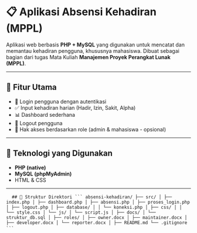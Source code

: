 # 📋 Aplikasi Absensi Kehadiran (MPPL)

Aplikasi web berbasis **PHP + MySQL** yang digunakan untuk mencatat dan memantau kehadiran pengguna, khususnya mahasiswa. Dibuat sebagai bagian dari tugas Mata Kuliah **Manajemen Proyek Perangkat Lunak (MPPL)**.

---

## 📌 Fitur Utama

- 🔐 Login pengguna dengan autentikasi
- ✅ Input kehadiran harian (Hadir, Izin, Sakit, Alpha)
- 📊 Dashboard sederhana
- 🚪 Logout pengguna
- 🔐 Hak akses berdasarkan role (admin & mahasiswa - opsional)

---

## 🧰 Teknologi yang Digunakan

- **PHP (native)**
- **MySQL (phpMyAdmin)**
- HTML & CSS

---
<pre> <code> ## 📁 Struktur Direktori ``` absensi-kehadiran/ ├── src/ │ ├── index.php │ ├── dashboard.php │ ├── absensi.php │ ├── proses_login.php │ ├── logout.php │ ├── database/ │ │ └── koneksi.php │ ├── css/ │ │ └── style.css │ └── js/ │ └── script.js │ ├── docs/ │ └── struktur_db.sql │ ├── roles/ │ ├── owner.docx │ ├── maintainer.docx │ ├── developer.docx │ └── reporter.docx │ ├── README.md └── .gitignore ``` </code> </pre>

